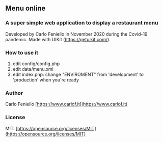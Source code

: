 ## Menu online

### A super simple web application to display a restaurant menu

Developed by Carlo Feniello in November 2020 during the Covid-19 pandemic. 
Made with UIKit (https://getuikit.com/).

### How to use it

1. edit config/config.php
2. edit data/menu.xml
3. edit index.php: change "ENVIROMENT" from 'development' to 'production' when you're ready

### Author

Carlo Feniello [https://www.carlof.it](https://www.carlof.it)

### License

MIT: [https://opensource.org/licenses/MIT](https://opensource.org/licenses/MIT)
